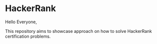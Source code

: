 # HackerRank
Hello Everyone,

This repository aims to showcase approach on how to solve HackerRank certification problems.
